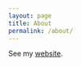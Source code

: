 ```yaml
---
layout: page
title: About
permalink: /about/
---
```


See my [website](https://www.linkedin.com/in/luyangly/).
